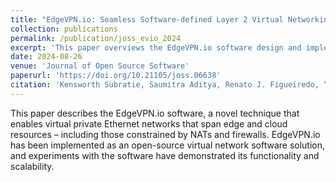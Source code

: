 ```yaml
---
title: "EdgeVPN.io: Seamless Software-defined Layer 2 Virtual Networking for Edge Computing"
collection: publications
permalink: /publication/joss_evio_2024
excerpt: 'This paper overviews the EdgeVPN.io software design and implementation'
date: 2024-08-26
venue: 'Journal of Open Source Software'
paperurl: 'https://doi.org/10.21105/joss.06638'
citation: 'Kensworth Subratie, Saumitra Aditya, Renato J. Figueiredo, “EdgeVPN.io: Seamless Software-defined Layer 2 Virtual Networking for Edge Computing”, Journal of Open Source Software, 9(100), 6638'
---
```


This paper describes the EdgeVPN.io software, a novel technique that enables
virtual private Ethernet networks that span edge and cloud resources – including those constrained by NATs and firewalls. EdgeVPN.io has been implemented as an open-source virtual network software solution, and experiments with the software have demonstrated its functionality and scalability. 